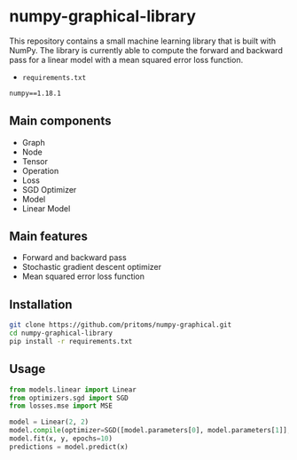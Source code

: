 # numpy-graphical-library

This repository contains a small machine learning library that is built with NumPy. The library is currently able to compute the forward and backward pass for a linear model with a mean squared error loss function.


- `requirements.txt`

```markdown
numpy==1.18.1
```


## Main components
* Graph
* Node
* Tensor
* Operation
* Loss
* SGD Optimizer
* Model
* Linear Model

## Main features
* Forward and backward pass
* Stochastic gradient descent optimizer
* Mean squared error loss function

## Installation
```bash
git clone https://github.com/pritoms/numpy-graphical.git
cd numpy-graphical-library
pip install -r requirements.txt
```

## Usage
```python
from models.linear import Linear
from optimizers.sgd import SGD
from losses.mse import MSE

model = Linear(2, 2)
model.compile(optimizer=SGD([model.parameters[0], model.parameters[1]], lr=0.01), loss=MSE())
model.fit(x, y, epochs=10)
predictions = model.predict(x)
